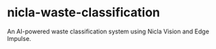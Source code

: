 # nicla-waste-classification
An AI-powered waste classification system using Nicla Vision and Edge Impulse.
